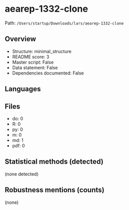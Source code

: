 # aearep-1332-clone

Path: `/Users/startup/Downloads/lars/aearep-1332-clone`

## Overview
- Structure: minimal_structure
- README score: 3
- Master script: False
- Data statement: False
- Dependencies documented: False

## Languages

## Files
- do: 0
- R: 0
- py: 0
- m: 0
- md: 1
- pdf: 0

## Statistical methods (detected)
(none detected)

## Robustness mentions (counts)
(none)